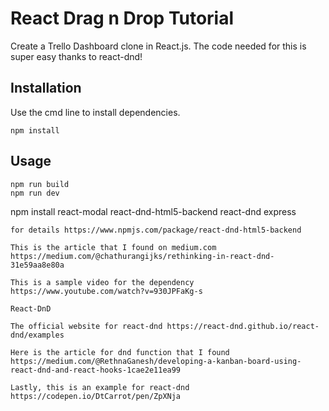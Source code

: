 # React Drag n Drop Tutorial 

Create a Trello Dashboard clone in React.js. The code needed for this is super easy thanks to react-dnd!

## Installation

Use the cmd line to install dependencies. 

```
npm install
```

## Usage

```
npm run build
npm run dev

```
npm install react-modal react-dnd-html5-backend react-dnd express 

```
for details https://www.npmjs.com/package/react-dnd-html5-backend

This is the article that I found on medium.com https://medium.com/@chathurangijks/rethinking-in-react-dnd-31e59aa8e80a

This is a sample video for the dependency https://www.youtube.com/watch?v=930JPFaKg-s

React-DnD

The official website for react-dnd https://react-dnd.github.io/react-dnd/examples

Here is the article for dnd function that I found https://medium.com/@RethnaGanesh/developing-a-kanban-board-using-react-dnd-and-react-hooks-1cae2e11ea99

Lastly, this is an example for react-dnd https://codepen.io/DtCarrot/pen/ZpXNja



